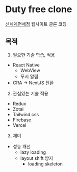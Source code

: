 # Duty free clone

[신세계면세점](https://www.ssgdfs.com/kr/main) 웹사이트 클론 코딩

## 목적

1. 필요한 기술 학습, 적용

- React Native
  - WebView
  - 푸시 알림
- CRA -> NextJS 전환

2. 관심있는 기술 적용

- Redux
- Zotai
- Tailwind css
- Firebase
- Vercel

3. 재미

- 성능 개선
  - lazy loading
  - layout shift 방지
    - loading skeleton
